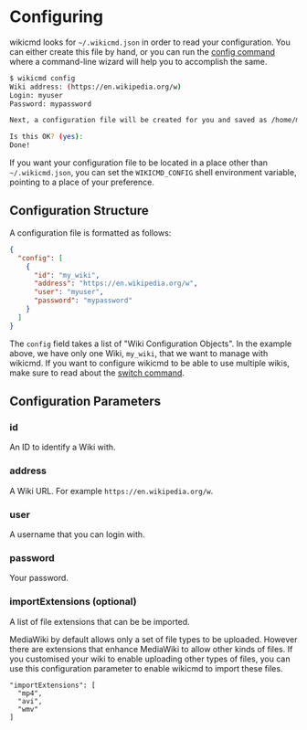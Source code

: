 # Configuring

wikicmd looks for `~/.wikicmd.json` in order to read your configuration. You can either create this file by hand, or you can run the [config command](cmd_config.md) where a command-line wizard will help you to accomplish the same.

```sh
$ wikicmd config
Wiki address: (https://en.wikipedia.org/w)
Login: myuser
Password: mypassword

Next, a configuration file will be created for you and saved as /home/myuser/.wikicmd.json

Is this OK? (yes):    
Done!
```

If you want your configuration file to be located in a place other than `~/.wikicmd.json`, you can set the `WIKICMD_CONFIG` shell environment variable, pointing to a place of your preference.

## Configuration Structure

A configuration file is formatted as follows:

```json
{
  "config": [
    {
      "id": "my_wiki",
      "address": "https://en.wikipedia.org/w",
      "user": "myuser",
      "password": "mypassword"
    }
  ]
}
```

The `config` field takes a list of "Wiki Configuration Objects". In the example above, we have only one Wiki, `my_wiki`, that we want to manage with wikicmd. If you want to configure wikicmd to be able to use multiple wikis, make sure to read about the [switch command](cmd_switch.md).

## Configuration Parameters

### id

An ID to identify a Wiki with.

### address

A Wiki URL. For example `https://en.wikipedia.org/w`.

### user

A username that you can login with.

### password

Your password.

### importExtensions (optional)

A list of file extensions that can be be imported.

MediaWiki by default allows only a set of file types to be uploaded. However there are extensions that enhance MediaWiki to allow other kinds of files. If you customised your wiki to enable uploading other types of files, you can use this configuration parameter to enable wikicmd to import these files.

```
"importExtensions": [
  "mp4",
  "avi",
  "wmv"
]
```
